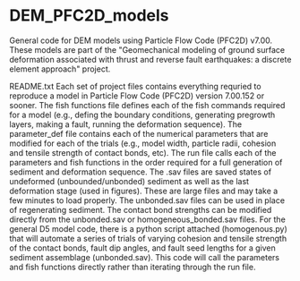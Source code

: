 # DEM_PFC2D_models
General code for DEM models using Particle Flow Code (PFC2D) v7.00. These models are part of the "Geomechanical modeling of ground surface deformation associated with thrust and reverse fault earthquakes: a discrete element approach" project. 

README.txt
Each set of project files contains everything requried to reproduce a model in Particle Flow Code (PFC2D) version 7.00.152 or sooner. 
The fish functions file defines each of the fish commands required for a model (e.g., defing the boundary conditions, generating pregrowth layers, making a fault, running the deformation sequence). 
The parameter_def file contains each of the numerical parameters that are modified for each of the trials (e.g., model width, particle radii, cohesion and tensile strength of contact bonds, etc). 
The run file calls each of the parameters and fish functions in the order required for a full generation of sediment and deformation sequence. 
The .sav files are saved states of undeformed (unbounded/unbonded) sediment as well as the last deformation stage (used in figures). These are large files and may take a few minutes to load properly. The unbonded.sav files can be used in place of regenerating sediment. The contact bond strengths can be modified directly from the unbonded.sav or homogeneous_bonded.sav files. 
For the general D5 model code, there is a python script attached (homogenous.py) that will automate a series of trials of varying cohesion and tensile strength of the contact bonds, fault dip angles, and fault seed lengths for a given sediment assemblage (unbonded.sav). This code will call the parameters and fish functions directly rather than iterating through the run file. 
